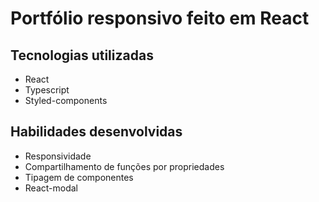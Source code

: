 # Portfólio responsivo feito em React

## Tecnologias utilizadas
- React
- Typescript
- Styled-components

## Habilidades desenvolvidas
- Responsividade 
- Compartilhamento de funções por propriedades
- Tipagem de componentes
- React-modal

